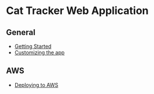# Cat Tracker Web Application

## General

* [Getting Started](./GettingStarted.md)
* [Customizing the app](./Customizing.md)

## AWS

* [Deploying to AWS](./AWS.md)
